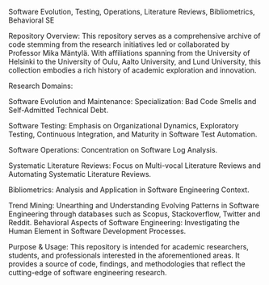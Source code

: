 Software Evolution, Testing, Operations, Literature Reviews, Bibliometrics, Behavioral SE

Repository Overview: This repository serves as a comprehensive archive of code stemming from the research initiatives led or collaborated by Professor Mika Mäntylä. With affiliations spanning from the University of Helsinki to the University of Oulu, Aalto University, and Lund University, this collection embodies a rich history of academic exploration and innovation.

Research Domains:

Software Evolution and Maintenance: Specialization: Bad Code Smells and Self-Admitted Technical Debt. 

Software Testing: Emphasis on Organizational Dynamics, Exploratory Testing, Continuous Integration, and Maturity in Software Test Automation.

Software Operations: Concentration on Software Log Analysis. 

Systematic Literature Reviews: Focus on Multi-vocal Literature Reviews and Automating Systematic Literature Reviews.

Bibliometrics: Analysis and Application in Software Engineering Context. 

Trend Mining: Unearthing and Understanding Evolving Patterns in Software Engineering through databases such as Scopus, Stackoverflow, Twitter and Reddit. 
Behavioral Aspects of Software Engineering: Investigating the Human Element in Software Development Processes. 

Purpose & Usage: This repository is intended for academic researchers, students, and professionals interested in the aforementioned areas. It provides a source of code, findings, and methodologies that reflect the cutting-edge of software engineering research.
